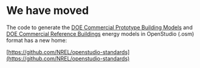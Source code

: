 # We have moved
The code to generate the [DOE Commercial Prototype Building Models](http://www.energycodes.gov/commercial-prototype-building-models) and [DOE Commercial Reference Buildings](http://energy.gov/eere/buildings/commercial-reference-buildings) energy models in OpenStudio (.osm) format has a new home:

[https://github.com/NREL/openstudio-standards](https://github.com/NREL/openstudio-standards)
